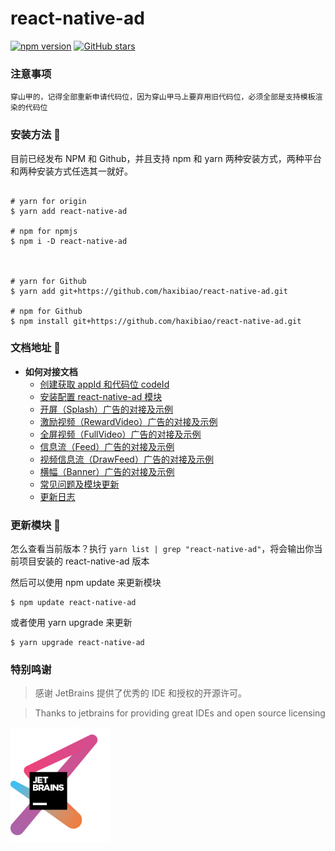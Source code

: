 # react-native-ad
[![npm version](https://badge.fury.io/js/react-native-ad.svg)](https://badge.fury.io/js/react-native-ad)  [![GitHub stars](https://img.shields.io/github/stars/haxibiao/react-native-ad?style=social)](https://github.com/haxibiao/react-native-ad/stargazers)

### 注意事项

```
穿山甲的，记得全部重新申请代码位，因为穿山甲马上要弃用旧代码位，必须全部是支持模板渲染的代码位
```

### 安装方法 🔨

目前已经发布 NPM 和 Github，并且支持 npm 和 yarn 两种安装方式，两种平台和两种安装方式任选其一就好。

```

# yarn for origin
$ yarn add react-native-ad

# npm for npmjs
$ npm i -D react-native-ad



# yarn for Github 
$ yarn add git+https://github.com/haxibiao/react-native-ad.git

# npm for Github
$ npm install git+https://github.com/haxibiao/react-native-ad.git

```


### 文档地址 🍎

-   **如何对接文档**
    -   [创建获取 appId 和代码位 codeId](docs/readme.md#创建获取appid和代码位codeid)
    -   [安装配置 react-native-ad 模块](docs/readme.md#安装配置react-native-ad模块)
    -   [开屏（Splash）广告的对接及示例](docs/readme.md#开屏splash广告的对接及示例)
    -   [激励视频（RewardVideo）广告的对接及示例](docs/readme.md#激励视频rewardvideo广告的对接及示例)
    -   [全屏视频（FullVideo）广告的对接及示例](docs/readme.md#全屏视频fullVideo广告的对接及示例)
    -   [信息流（Feed）广告的对接及示例](docs/readme.md#信息流feed广告的对接及示例)
    -   [视频信息流（DrawFeed）广告的对接及示例](docs/readme.md#视频信息流drawfeed广告的对接及示例)
    -   [横幅（Banner）广告的对接及示例](docs/readme.md#横幅banner广告的对接及示例)
    -   [常见问题及模块更新](docs/readme.md#常见问题及模块更新)
    -   [更新日志](docs/readme.md#更新日志)

### 更新模块 🍗

怎么查看当前版本？执行 `yarn list | grep "react-native-ad"`，将会输出你当前项目安装的 react-native-ad 版本

然后可以使用 npm update 来更新模块

```
$ npm update react-native-ad
```

或者使用 yarn upgrade 来更新

```
$ yarn upgrade react-native-ad
```


### 特别鸣谢
> 感谢 JetBrains 提供了优秀的 IDE 和授权的开源许可。

> Thanks to jetbrains for providing great IDEs and open source licensing

[<img src="docs/assets/jetbrains-variant.png" alt="ad_anim_none.gif" width="160">](https://www.jetbrains.com/)
